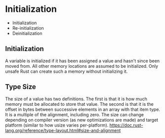 # Initialization

- Initialization
- Re-initialization
- Deinitialization


## Initialization
A variable is initialized if it has been assigned a value and hasn't since been moved from. All other memory locations are assumed to be initialized. Only unsafe Rust can create such a memory without initializing it.

## Type Size
The size of a value has two definitions.
The first is that it is how much memory must be allocated to store that value.
The second is that it is the offset in bytes between successive elements in an array with that item type.
It is a multiple of the alignment, including zero. The size can change depending on compiler version (as new optimizations are made) and target platform (similar to how usize varies per-platform).
https://doc.rust-lang.org/reference/type-layout.html#size-and-alignment

